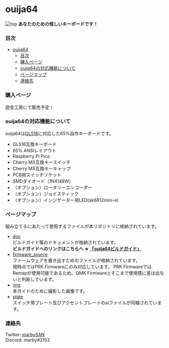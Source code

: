 # ouija64 #
![top](img/main/ouija64.JPG)
**あなたのための怪しいキーボードです！**
### 目次 ###
- [ouija64](#ouija64)
    - [目次](#目次)
    - [購入ページ](#購入ページ)
    - [ouija64の対応機能について](#ouija64の対応機能について)
    - [ページマップ](#ページマップ)
    - [連絡先](#連絡先)

### 購入ページ ###
遊舎工房にて販売予定！  

### ouija64の対応機能について ###
ouija64は[GL516](https://salicylic-acid3.hatenablog.com/entry/gl516-introduction)に対応した65%自作キーボードです。  

- GL516互換キーボード  
- 65% ANSIレイアウト  
- Raspberry Pi Pico  
- Cherry MX互換キースイッチ  
- Cherry MX互換キーキャップ  
- PCB用スイッチソケット  
- SMDダイオード（1N4148W）  
- （オプション）ロータリーエンコーダー  
- （オプション）ジョイスティック  
- （オプション）インジゲーター用LED(sk6812mini-e)  

### ページマップ ###
組み立てるにあたって使用するファイルが本リポジトリに格納されています。  

- [doc](doc)  
    ビルドガイド等のドキュメントが格納されています。  
    **ビルドガイドへのリンクはこちらへ => [『ouija64ビルドガイド』](doc/buildguide.md)**  
- [firmware_source](firmware_source)  
    ファームウェアを書き出すためのファイルが格納されています。  
    現時点ではPRK Firmwareにのみ対応しています。
    PRK FirmwareではRemapが使用可能であるため、QMK Firmwareとそこまで使用感に差は出ないと判断しています。  
- [img](img)  
    本ガイドのために撮影した画像です。  
- [plate](plate)  
    スイッチ用プレート及びアクセントプレートのaiファイルが同梱されています。  


### 連絡先 ###
Twitter: [marbySAN](https://twitter.com/marbySAN)  
Discord: marby#2153  

